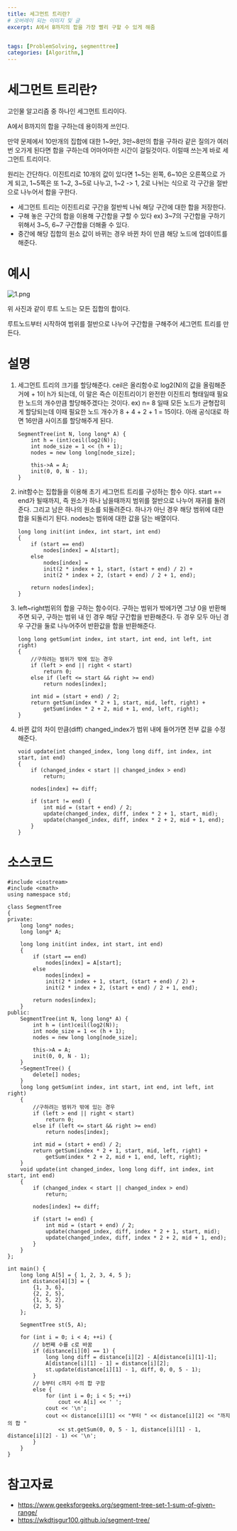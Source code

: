```yaml
---
title: 세그먼트 트리란?
# 오버레이 되는 이미지 및 글
excerpt: A에서 B까지의 합을 가장 빨리 구할 수 있게 해줌


tags: [ProblemSolving, segmenttree]
categories: [Algorithm,]
---
```



# 세그먼트 트리란?
고인물 알고리즘 중 하나인 세그먼트 트리이다.

A에서 B까지의 합을 구하는데 용이하게 쓰인다.

만약 문제에서 10만개의 집합에 대한 1~9만, 3만~8만의 합을 구하라 같은 질의가 여러번 오가게 된다면 합을 구하는데 어마어마한 시간이 걸릴것이다. 이럴때 쓰는게 바로 세그먼트 트리이다.

원리는 간단하다. 이진트리로 10개의 값이 있다면 1~5는 왼쪽, 6~10은 오른쪽으로 가게 되고, 1~5쪽은 또 1~2, 3~5로 나누고, 1~2 -> 1, 2로 나뉘는 식으로 각 구간을 절반으로 나누어서 합을 구한다.

* 세그먼트 트리는 이진트리로 구간을 절반씩 나눠 해당 구간에 대한 합을 저장한다.
* 구해 놓은 구간의 합을 이용해 구간합을 구할 수 있다 ex) 3~7의 구간합을 구하기 위해서 3~5, 6~7 구간합을 더해줄 수 있다.
* 중간에 해당 집합의 원소 값이 바뀌는 경우 바뀐 차이 만큼 해당 노드에 업데이트를 해준다.

# 예시
![1.png](\1.png)

위 사진과 같이 루트 노드는 모든 집합의 합이다.

루트노드부터 시작하여 범위를 절반으로 나누어 구간합을 구해주어 세그먼트 트리를 만든다.

# 설명
1. 세그먼트 트리의 크기를 할당해준다. ceil은 올리함수로 log2(N)의 값을 올림해준거에 + 1이 h가 되는데, 이 말은 즉슨 이진트리이기 완전한 이진트리 형태일때 필요한 노드의 개수만큼 할당해주겠다는 것이다. ex) n= 8 일때 모든 노드가 균형잡히게 할당되는데 이때 필요한 노드 개수가 8 + 4 + 2 + 1 = 15이다. 아래 공식대로 하면 16만큼 사이즈를 할당해주게 된다.
    ```
    SegmentTree(int N, long long* A) {
        int h = (int)ceil(log2(N));
        int node_size = 1 << (h + 1);
        nodes = new long long[node_size];

        this->A = A;
        init(0, 0, N - 1);
    }
    ```
1. init함수는 집합들을 이용해 초기 세그먼트 트리를 구성하는 함수 이다. start == end가 될때까지, 즉 원소가 하나 남을때까지 범위를 절반으로 나누어 재귀를 돌려준다. 그리고 남은 하나의 원소를 되돌려준다. 하나가 아닌 경우 해당 범위에 대한 합을 되돌리기 된다. nodes는 범위에 대한 값을 담는 배열이다.
    ```
    long long init(int index, int start, int end)
    {
        if (start == end)
            nodes[index] = A[start];
        else
            nodes[index] =
            init(2 * index + 1, start, (start + end) / 2) +
            init(2 * index + 2, (start + end) / 2 + 1, end);

        return nodes[index];
    }
    ```

1. left~right범위의 합을 구하는 함수이다. 구하는 범위가 밖에가면 그냥 0을 반환해주면 되구, 구하는 범위 내 인 경우 해당 구간합을 반환해준다. 두 경우 모두 아닌 경우 구간을 둘로 나누어주어 반환값을 합을 반환해준다.
    ```
    long long getSum(int index, int start, int end, int left, int right)
    {
        //구하려는 범위가 밖에 있는 경우
        if (left > end || right < start)
            return 0;
        else if (left <= start && right >= end)
            return nodes[index];

        int mid = (start + end) / 2;
        return getSum(index * 2 + 1, start, mid, left, right) +
            getSum(index * 2 + 2, mid + 1, end, left, right);
    }
    ```

1. 바뀐 값의 차이 만큼(diff) changed_index가 범위 내에 들어가면 전부 값을 수정해준다.
    ```
    void update(int changed_index, long long diff, int index, int start, int end)
    {
        if (changed_index < start || changed_index > end)
            return;

        nodes[index] += diff;

        if (start != end) {
            int mid = (start + end) / 2;
            update(changed_index, diff, index * 2 + 1, start, mid);
            update(changed_index, diff, index * 2 + 2, mid + 1, end);
        }
    }
    ```

# 소스코드
```
#include <iostream>
#include <cmath>
using namespace std;

class SegmentTree
{
private:
	long long* nodes;
	long long* A;

	long long init(int index, int start, int end)
	{
		if (start == end)
			nodes[index] = A[start];
		else
			nodes[index] =
			init(2 * index + 1, start, (start + end) / 2) +
			init(2 * index + 2, (start + end) / 2 + 1, end);

		return nodes[index];
	}
public:
	SegmentTree(int N, long long* A) {
		int h = (int)ceil(log2(N));
		int node_size = 1 << (h + 1);
		nodes = new long long[node_size];

		this->A = A;
		init(0, 0, N - 1);
	}
	~SegmentTree() {
		delete[] nodes;
	}
	long long getSum(int index, int start, int end, int left, int right)
	{
		//구하려는 범위가 밖에 있는 경우
		if (left > end || right < start)
			return 0;
		else if (left <= start && right >= end)
			return nodes[index];

		int mid = (start + end) / 2;
		return getSum(index * 2 + 1, start, mid, left, right) +
			getSum(index * 2 + 2, mid + 1, end, left, right);
	}
	void update(int changed_index, long long diff, int index, int start, int end)
	{
		if (changed_index < start || changed_index > end)
			return;

		nodes[index] += diff;

		if (start != end) {
			int mid = (start + end) / 2;
			update(changed_index, diff, index * 2 + 1, start, mid);
			update(changed_index, diff, index * 2 + 2, mid + 1, end);
		}
	}
};

int main() {
	long long A[5] = { 1, 2, 3, 4, 5 };
	int distance[4][3] = {
		{1, 3, 6},
		{2, 2, 5},
		{1, 5, 2},
		{2, 3, 5}
	};

	SegmentTree st(5, A);

	for (int i = 0; i < 4; ++i) {
		// b번째 수를 c로 바꿈
		if (distance[i][0] == 1) {
			long long diff = distance[i][2] - A[distance[i][1]-1];
			A[distance[i][1] - 1] = distance[i][2];
			st.update(distance[i][1] - 1, diff, 0, 0, 5 - 1);
		}
		// b부터 c까지 수의 합 구함
		else {
			for (int i = 0; i < 5; ++i)
				cout << A[i] << ' ';
			cout << '\n';
			cout << distance[i][1] << "부터 " << distance[i][2] << "까지의 합 " 
				<< st.getSum(0, 0, 5 - 1, distance[i][1] - 1, distance[i][2] - 1) << '\n';
		}
	}
}
```
# 참고자료
* <https://www.geeksforgeeks.org/segment-tree-set-1-sum-of-given-range/>
* <https://wkdtjsgur100.github.io/segment-tree/>